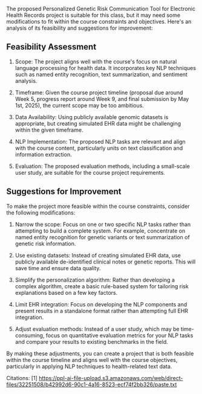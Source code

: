 The proposed Personalized Genetic Risk Communication Tool for Electronic Health Records project is suitable for this class, but it may need some modifications to fit within the course constraints and objectives. Here's an analysis of its feasibility and suggestions for improvement:

## Feasibility Assessment

1. Scope: The project aligns well with the course's focus on natural language processing for health data. It incorporates key NLP techniques such as named entity recognition, text summarization, and sentiment analysis.

2. Timeframe: Given the course project timeline (proposal due around Week 5, progress report around Week 9, and final submission by May 1st, 2025), the current scope may be too ambitious.

3. Data Availability: Using publicly available genomic datasets is appropriate, but creating simulated EHR data might be challenging within the given timeframe.

4. NLP Implementation: The proposed NLP tasks are relevant and align with the course content, particularly units on text classification and information extraction.

5. Evaluation: The proposed evaluation methods, including a small-scale user study, are suitable for the course project requirements.

## Suggestions for Improvement

To make the project more feasible within the course constraints, consider the following modifications:

1. Narrow the scope: Focus on one or two specific NLP tasks rather than attempting to build a complete system. For example, concentrate on named entity recognition for genetic variants or text summarization of genetic risk information.

2. Use existing datasets: Instead of creating simulated EHR data, use publicly available de-identified clinical notes or genetic reports. This will save time and ensure data quality.

3. Simplify the personalization algorithm: Rather than developing a complex algorithm, create a basic rule-based system for tailoring risk explanations based on a few key factors.

4. Limit EHR integration: Focus on developing the NLP components and present results in a standalone format rather than attempting full EHR integration.

5. Adjust evaluation methods: Instead of a user study, which may be time-consuming, focus on quantitative evaluation metrics for your NLP tasks and compare your results to existing benchmarks in the field.

By making these adjustments, you can create a project that is both feasible within the course timeline and aligns well with the course objectives, particularly in applying NLP techniques to health-related text data.

Citations:
[1] https://ppl-ai-file-upload.s3.amazonaws.com/web/direct-files/32251508/b42992d6-90c1-4a16-8523-ecf74f2bb326/paste.txt
